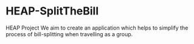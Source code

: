 # HEAP-SplitTheBill
HEAP Project
We aim to create an application which helps to simplify the process of bill-splitting when travelling as a group.
